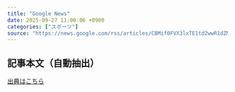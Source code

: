 ```yaml
---
title: "Google News"
date: 2025-09-27 11:00:06 +0900
categories: ["スポーツ"]
source: "https://news.google.com/rss/articles/CBMif0FVX3lxTE1td2wwR1dZMUF6QWkwVWZBRmd3dFlUT01oSkV2NFZyWGRyZUlTOVZoUU1JT3lYa1dabmEydzhYS3VDSVVQMUt1TmVSdDZmRWZUZUMyczg0VWthaWVEalBnOGxiUHlHN0NjU1N4N0pveEd5MDVFdU9RU1puNWN4NFk?oc=5"
---
```


## 記事本文（自動抽出）
<body class="y0K44d EA71Tc" id="readabilityBody"></body>

[出典はこちら](https://news.google.com/rss/articles/CBMif0FVX3lxTE1td2wwR1dZMUF6QWkwVWZBRmd3dFlUT01oSkV2NFZyWGRyZUlTOVZoUU1JT3lYa1dabmEydzhYS3VDSVVQMUt1TmVSdDZmRWZUZUMyczg0VWthaWVEalBnOGxiUHlHN0NjU1N4N0pveEd5MDVFdU9RU1puNWN4NFk?oc=5)
